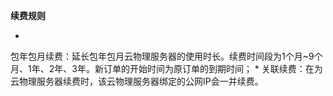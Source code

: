 **续费规则**

* 
包年包月续费：延长包年包月云物理服务器的使用时长。续费时间段为1个月~9个月、1年、2年、3年。新订单的开始时间为原订单的到期时间；
* 
关联续费：在为云物理服务器续费时，该云物理服务器绑定的公网IP会一并续费。
